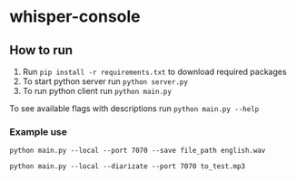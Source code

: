 # whisper-console

## How to run
1. Run `pip install -r requirements.txt` to download required packages
2. To start python server run `python server.py`
3. To run python client run `python main.py`

To see available flags with descriptions run `python main.py --help`


### Example use
`python main.py --local --port 7070 --save file_path english.wav`

`python main.py --local --diarizate --port 7070 to_test.mp3`
